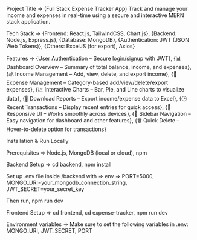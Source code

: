 Project Title => (Full Stack Expense Tracker App) Track and manage your income and expenses in real-time using a secure and interactive MERN stack application.




Tech Stack =>
{Frontend: React.js, TailwindCSS, Chart.js},
{Backend: Node.js, Express.js},
{Database: MongoDB},
{Authentication: JWT (JSON Web Tokens)},
{Others: ExcelJS (for export), Axios}




Features =>
{User Authentication – Secure login/signup with JWT},
{📊 Dashboard Overview – Summary of total balance, income, and expenses},
{💰 Income Management – Add, view, delete, and export income},
{💸 Expense Management – Category-based add/view/delete/export expenses},
{📈 Interactive Charts – Bar, Pie, and Line charts to visualize data},
{📂 Download Reports – Export income/expense data to Excel},
{🕒 Recent Transactions – Display recent entries for quick access},
{📱 Responsive UI – Works smoothly across devices},
{🧭 Sidebar Navigation – Easy navigation for dashboard and other features},
{🗑️ Quick Delete – Hover-to-delete option for transactions}




Installation & Run Locally

Prerequisites =>
Node.js,
MongoDB (local or cloud),
npm

Backend Setup =>
cd backend,
npm install

Set up .env file inside /backend with =>
env =>
PORT=5000,
MONGO_URI=your_mongodb_connection_string,
JWT_SECRET=your_secret_key

Then run,
npm run dev

Frontend Setup =>
cd frontend,
cd expense-tracker,
npm run dev

Environment variables =>
Make sure to set the following variables in .env:
MONGO_URI,
JWT_SECRET,
PORT

